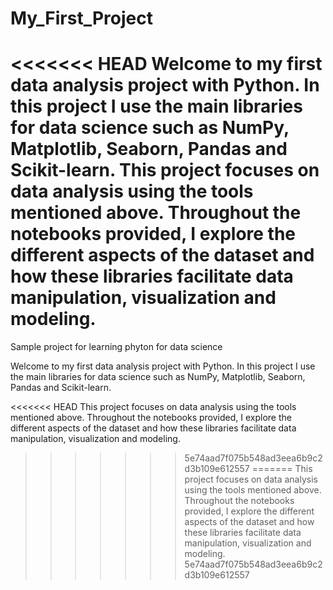 # My_First_Project
<<<<<<< HEAD
Welcome to my first data analysis project with Python. In this project I use the main libraries for data science such as NumPy, Matplotlib, Seaborn, Pandas and Scikit-learn.
This project focuses on data analysis using the tools mentioned above. Throughout the notebooks provided, I explore the different aspects of the dataset and how these libraries facilitate data manipulation, visualization and modeling.
=======
Sample project for learning phyton for data science

Welcome to my first data analysis project with Python. In this project I use the main libraries for data science such as NumPy, Matplotlib, Seaborn, Pandas and Scikit-learn.

<<<<<<< HEAD
This project focuses on data analysis using the tools mentioned above. Throughout the notebooks provided, I explore the different aspects of the dataset and how these libraries facilitate data manipulation, visualization and modeling.
>>>>>>> 5e74aad7f075b548ad3eea6b9c2d3b109e612557
=======
This project focuses on data analysis using the tools mentioned above. Throughout the notebooks provided, I explore the different aspects of the dataset and how these libraries facilitate data manipulation, visualization and modeling.
>>>>>>> 5e74aad7f075b548ad3eea6b9c2d3b109e612557
